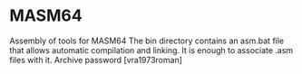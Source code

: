 # MASM64
Assembly of tools for MASM64
The bin directory contains an asm.bat file that allows automatic compilation and linking.
It is enough to associate .asm files with it. 
Archive password [vra1973roman]
